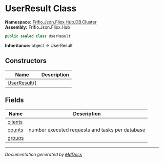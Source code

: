﻿<!--  
  <auto-generated>   
    The contents of this file were generated by a tool.  
    Changes to this file may be list if the file is regenerated  
  </auto-generated>   
-->

# UserResult Class

**Namespace:** [Friflo.Json.Fliox.Hub.DB.Cluster](../index.md)  
**Assembly:** Friflo.Json.Fliox.Hub

```csharp
public sealed class UserResult
```

**Inheritance:** object → UserResult

## Constructors

| Name                                  | Description |
| ------------------------------------- | ----------- |
| [UserResult()](constructors/index.md) |             |

## Fields

| Name                         | Description                                     |
| ---------------------------- | ----------------------------------------------- |
| [clients](fields/clients.md) |                                                 |
| [counts](fields/counts.md)   | number executed requests and tasks per database |
| [groups](fields/groups.md)   |                                                 |

___

*Documentation generated by [MdDocs](https://github.com/ap0llo/mddocs)*
